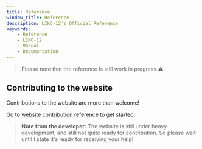 ```yaml
---
title: Reference
window_title: Reference
description: LIKO-12's Official Reference
keywords:
    - Reference
    - LIKO-12
    - Manual
    - Documentation
---
```


> Please note that the reference is still work in progress :warning:

## Contributing to the website

Contributions to the website are more than welcome!

Go to [website contribution reference](website/) to get started.

> **Note from the developer:** The website is still under heavy development,
and still not quite ready for contribution. So please wait until I state it's ready for receiving your help!
